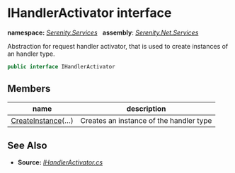 # IHandlerActivator interface
**namespace:** *[Serenity.Services](../README.md#serenity.services-namespace)*   **assembly**: *[Serenity.Net.Services](../README.md)*

Abstraction for request handler activator, that is used to create instances of an handler type.

```csharp
public interface IHandlerActivator
```

## Members

| name | description |
| --- | --- |
| [CreateInstance](IHandlerActivator/CreateInstance.md)(…) | Creates an instance of the handler type |

## See Also

* **Source:** *[IHandlerActivator.cs](https://github.com/serenity-is/Serenity/blob/master/src/Serenity.Net.Services/RequestHandlers/Handler/IHandlerActivator.cs)*